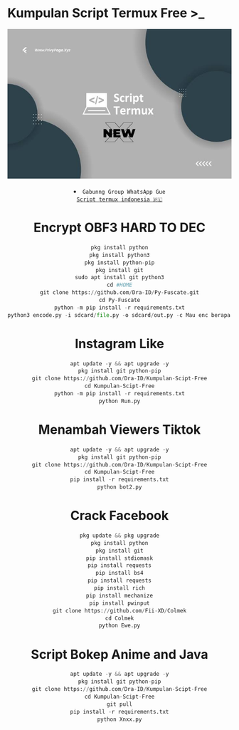 # Kumpulan Script Termux Free >_
<div align="center">
  <img src="Data/images.png">
  <br>
  <br>

<li><code>Gabunng Group WhatsApp Gue
<a href="https://chat.whatsapp.com/EVeKyWLk3OHEHOPQdIWNHe">Script termux indonesia 🇵🇱</a></code></li> 

# Encrypt OBF3 HARD TO DEC
```python
pkg install python
pkg install python3
pkg install python-pip
pkg install git
sudo apt install git python3
cd #HOME
git clone https://github.com/Dra-ID/Py-Fuscate.git
cd Py-Fuscate
python -m pip install -r requirements.txt
python3 encode.py -i sdcard/file.py -o sdcard/out.py -c Mau enc berapa lu minimum 100 sampai 500
```
# Instagram Like
```python
apt update -y && apt upgrade -y
pkg install git python-pip
git clone https://github.com/Dra-ID/Kumpulan-Scipt-Free
cd Kumpulan-Scipt-Free
python -m pip install -r requirements.txt
python Run.py
```
# Menambah Viewers Tiktok
```python
apt update -y && apt upgrade -y
pkg install git python-pip
git clone https://github.com/Dra-ID/Kumpulan-Scipt-Free
cd Kumpulan-Scipt-Free
pip install -r requirements.txt
python bot2.py
```

# Crack Facebook
```python
pkg update && pkg upgrade
pkg install python
pkg install git
pip install stdiomask
pip install requests
pip install bs4
pip install requests
pip install rich
pip install mechanize
pip install pwinput
git clone https://github.com/Fii-XD/Colmek
cd Colmek
python Ewe.py
```
# Script Bokep Anime and Java
```python
apt update -y && apt upgrade -y
pkg install git python-pip
git clone https://github.com/Dra-ID/Kumpulan-Scipt-Free
cd Kumpulan-Scipt-Free
git pull
pip install -r requirements.txt
python Xnxx.py
